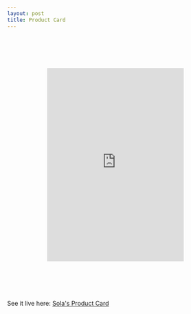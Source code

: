 ```yaml
---
layout: post
title: Product Card
---
```


<figure><iframe src="https://sola-fairy.github.io/product-card/" title="Product Card" width="100%" height="600px" style="border:none;-webkit-transform: scale(0.75);-moz-transform-scale(0.5);"></iframe></figure>
<figcaption>See it live here: <a href="https://sola-fairy.github.io/product-card/" target="new">Sola's Product Card</a></figcaption>

